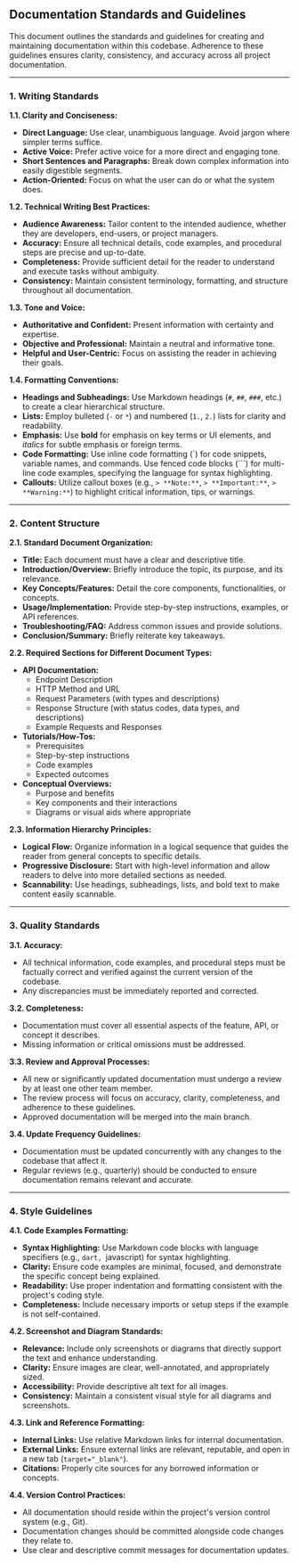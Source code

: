 ## Documentation Standards and Guidelines

This document outlines the standards and guidelines for creating and maintaining documentation within this codebase. Adherence to these guidelines ensures clarity, consistency, and accuracy across all project documentation.

---

### 1. Writing Standards

**1.1. Clarity and Conciseness:**
*   **Direct Language:** Use clear, unambiguous language. Avoid jargon where simpler terms suffice.
*   **Active Voice:** Prefer active voice for a more direct and engaging tone.
*   **Short Sentences and Paragraphs:** Break down complex information into easily digestible segments.
*   **Action-Oriented:** Focus on what the user can do or what the system does.

**1.2. Technical Writing Best Practices:**
*   **Audience Awareness:** Tailor content to the intended audience, whether they are developers, end-users, or project managers.
*   **Accuracy:** Ensure all technical details, code examples, and procedural steps are precise and up-to-date.
*   **Completeness:** Provide sufficient detail for the reader to understand and execute tasks without ambiguity.
*   **Consistency:** Maintain consistent terminology, formatting, and structure throughout all documentation.

**1.3. Tone and Voice:**
*   **Authoritative and Confident:** Present information with certainty and expertise.
*   **Objective and Professional:** Maintain a neutral and informative tone.
*   **Helpful and User-Centric:** Focus on assisting the reader in achieving their goals.

**1.4. Formatting Conventions:**
*   **Headings and Subheadings:** Use Markdown headings (`#`, `##`, `###`, etc.) to create a clear hierarchical structure.
*   **Lists:** Employ bulleted (`-` or `*`) and numbered (`1.`, `2.`) lists for clarity and readability.
*   **Emphasis:** Use **bold** for emphasis on key terms or UI elements, and *italics* for subtle emphasis or foreign terms.
*   **Code Formatting:** Use inline code formatting (`) for code snippets, variable names, and commands. Use fenced code blocks (```) for multi-line code examples, specifying the language for syntax highlighting.
*   **Callouts:** Utilize callout boxes (e.g., `> **Note:**`, `> **Important:**`, `> **Warning:**`) to highlight critical information, tips, or warnings.

---

### 2. Content Structure

**2.1. Standard Document Organization:**
*   **Title:** Each document must have a clear and descriptive title.
*   **Introduction/Overview:** Briefly introduce the topic, its purpose, and its relevance.
*   **Key Concepts/Features:** Detail the core components, functionalities, or concepts.
*   **Usage/Implementation:** Provide step-by-step instructions, examples, or API references.
*   **Troubleshooting/FAQ:** Address common issues and provide solutions.
*   **Conclusion/Summary:** Briefly reiterate key takeaways.

**2.2. Required Sections for Different Document Types:**
*   **API Documentation:**
    *   Endpoint Description
    *   HTTP Method and URL
    *   Request Parameters (with types and descriptions)
    *   Response Structure (with status codes, data types, and descriptions)
    *   Example Requests and Responses
*   **Tutorials/How-Tos:**
    *   Prerequisites
    *   Step-by-step instructions
    *   Code examples
    *   Expected outcomes
*   **Conceptual Overviews:**
    *   Purpose and benefits
    *   Key components and their interactions
    *   Diagrams or visual aids where appropriate

**2.3. Information Hierarchy Principles:**
*   **Logical Flow:** Organize information in a logical sequence that guides the reader from general concepts to specific details.
*   **Progressive Disclosure:** Start with high-level information and allow readers to delve into more detailed sections as needed.
*   **Scannability:** Use headings, subheadings, lists, and bold text to make content easily scannable.

---

### 3. Quality Standards

**3.1. Accuracy:**
*   All technical information, code examples, and procedural steps must be factually correct and verified against the current version of the codebase.
*   Any discrepancies must be immediately reported and corrected.

**3.2. Completeness:**
*   Documentation must cover all essential aspects of the feature, API, or concept it describes.
*   Missing information or critical omissions must be addressed.

**3.3. Review and Approval Processes:**
*   All new or significantly updated documentation must undergo a review by at least one other team member.
*   The review process will focus on accuracy, clarity, completeness, and adherence to these guidelines.
*   Approved documentation will be merged into the main branch.

**3.4. Update Frequency Guidelines:**
*   Documentation must be updated concurrently with any changes to the codebase that affect it.
*   Regular reviews (e.g., quarterly) should be conducted to ensure documentation remains relevant and accurate.

---

### 4. Style Guidelines

**4.1. Code Examples Formatting:**
*   **Syntax Highlighting:** Use Markdown code blocks with language specifiers (e.g., ```dart, ```javascript) for syntax highlighting.
*   **Clarity:** Ensure code examples are minimal, focused, and demonstrate the specific concept being explained.
*   **Readability:** Use proper indentation and formatting consistent with the project's coding style.
*   **Completeness:** Include necessary imports or setup steps if the example is not self-contained.

**4.2. Screenshot and Diagram Standards:**
*   **Relevance:** Include only screenshots or diagrams that directly support the text and enhance understanding.
*   **Clarity:** Ensure images are clear, well-annotated, and appropriately sized.
*   **Accessibility:** Provide descriptive alt text for all images.
*   **Consistency:** Maintain a consistent visual style for all diagrams and screenshots.

**4.3. Link and Reference Formatting:**
*   **Internal Links:** Use relative Markdown links for internal documentation.
*   **External Links:** Ensure external links are relevant, reputable, and open in a new tab (`target="_blank"`).
*   **Citations:** Properly cite sources for any borrowed information or concepts.

**4.4. Version Control Practices:**
*   All documentation should reside within the project's version control system (e.g., Git).
*   Documentation changes should be committed alongside code changes they relate to.
*   Use clear and descriptive commit messages for documentation updates.
